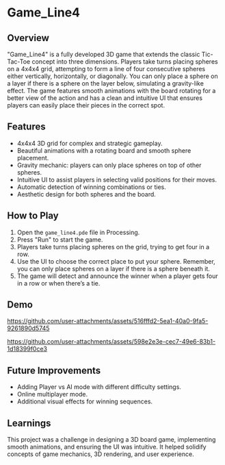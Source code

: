 # Game_Line4

## Overview
"Game_Line4" is a fully developed 3D game that extends the classic Tic-Tac-Toe concept into three dimensions. Players take turns placing spheres on a 4x4x4 grid, attempting to form a line of four consecutive spheres either vertically, horizontally, or diagonally. You can only place a sphere on a layer if there is a sphere on the layer below, simulating a gravity-like effect. The game features smooth animations with the board rotating for a better view of the action and has a clean and intuitive UI that ensures players can easily place their pieces in the correct spot.

## Features
- 4x4x4 3D grid for complex and strategic gameplay.
- Beautiful animations with a rotating board and smooth sphere placement.
- Gravity mechanic: players can only place spheres on top of other spheres.
- Intuitive UI to assist players in selecting valid positions for their moves.
- Automatic detection of winning combinations or ties.
- Aesthetic design for both spheres and the board.

## How to Play
1. Open the `game_line4.pde` file in Processing.
2. Press "Run" to start the game.
3. Players take turns placing spheres on the grid, trying to get four in a row.
4. Use the UI to choose the correct place to put your sphere. Remember, you can only place spheres on a layer if there is a sphere beneath it.
5. The game will detect and announce the winner when a player gets four in a row or when there’s a tie.

## Demo
https://github.com/user-attachments/assets/516fffd2-5ea1-40a0-9fa5-9261890d5745

https://github.com/user-attachments/assets/598e2e3e-cec7-49e6-83b1-1d18399f0ce3

## Future Improvements
- Adding Player vs AI mode with different difficulty settings.
- Online multiplayer mode.
- Additional visual effects for winning sequences.

## Learnings
This project was a challenge in designing a 3D board game, implementing smooth animations, and ensuring the UI was intuitive. It helped solidify concepts of game mechanics, 3D rendering, and user experience.
